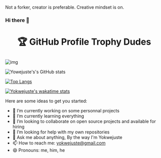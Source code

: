 Not a forker, creator is preferable. Creative mindset is on.


### Hi there 👋

# <p align="center">🏆 GitHub Profile Trophy Dudes</p>

![img](https://user-images.githubusercontent.com/6661165/91657958-61b4fd00-eb00-11ea-9def-dc7ef5367e34.png?style=centerme)

![Yowejuste's's GitHub stats](https://github-readme-stats.vercel.app/api?username=yokwejuste&show_icons=true&theme=radical)

[![Top Langs](https://github-readme-stats.vercel.app/api/top-langs/?username=yokwejuste&langs_count=13)](#)

[![Yokwejuste's wakatime stats](https://github-readme-stats.vercel.app/api/wakatime?username=yokwejuste)](#)






Here are some ideas to get you started:

- 🔭 I’m currently working on some personnal projects
- 🌱 I’m currently learning everything
- 👯 I’m looking to collaborate on open source projects and available for hiring
- 🤔 I’m looking for help with my own repositories
- 💬 Ask me about anything, By the way I'm Yokwejuste
- 📫 How to reach me: yokwejuste@gmail.com
- 😄 Pronouns: me, him, he
